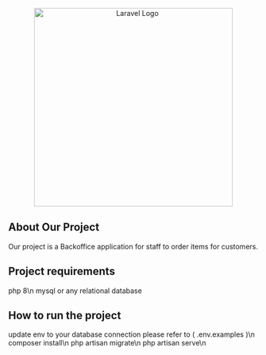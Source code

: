 <p align="center"><a href="https://laravel.com" target="_blank"><img src="https://raw.githubusercontent.com/laravel/art/master/logo-lockup/5%20SVG/2%20CMYK/1%20Full%20Color/laravel-logolockup-cmyk-red.svg" width="400" alt="Laravel Logo"></a></p>

<p align="center">
</p>

## About Our Project

Our project is a Backoffice application for staff to order items for customers.

## Project requirements
php 8\n
mysql or any relational database 

## How to run the project
update env to your database connection please refer to ( .env.examples )\n
composer install\n
php artisan migrate\n
php artisan serve\n

